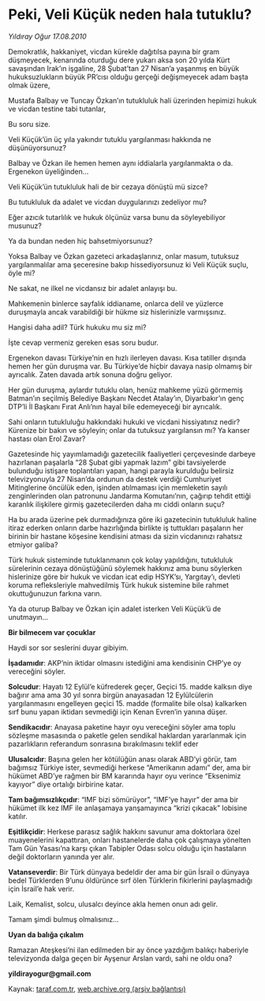 # Peki, Veli Küçük neden hala tutuklu?

*Yıldıray Oğur 17.08.2010*

<div class="yazi"><p>Demokratlık, hakkaniyet, vicdan kürekle dağıtılsa payına bir gram düşmeyecek, kenarında oturduğu dere yukarı aksa son 20 yılda Kürt savaşından Irak’ın işgaline, 28 Şubat’tan 27 Nisan’a yaşanmış en büyük hukuksuzlukların büyük PR’cısı olduğu gerçeği değişmeyecek adam başta olmak üzere, </p>
<p>Mustafa Balbay ve Tuncay Özkan’ın tutukluluk hali üzerinden hepimizi hukuk ve vicdan testine tabi tutanlar, </p>
<p>Bu soru size.</p>
<p>Veli Küçük’ün üç yıla yakındır tutuklu yargılanması hakkında ne düşünüyorsunuz?</p>
<p>Balbay ve Özkan ile hemen hemen aynı iddialarla yargılanmakta o da. Ergenekon üyeliğinden…</p>
<p>Veli Küçük’ün tutukluluk hali de bir cezaya dönüştü mü sizce?</p>
<p>Bu tutukluluk da adalet ve vicdan duygularınızı zedeliyor mu?</p>
<p>Eğer azıcık tutarlılık ve hukuk ölçünüz varsa bunu da söyleyebiliyor musunuz?</p>
<p>Ya da bundan neden hiç bahsetmiyorsunuz?</p>
<p>Yoksa Balbay ve Özkan gazeteci arkadaşlarınız, onlar masum, tutuksuz yargılanmalılar ama şeceresine bakıp hissediyorsunuz ki Veli Küçük suçlu, öyle mi? </p>
<p>Ne sakat, ne ilkel ne vicdansız bir adalet anlayışı bu.</p>
<p>Mahkemenin binlerce sayfalık iddianame, onlarca delil ve yüzlerce duruşmayla ancak varabildiği bir hükme siz hislerinizle varmışsınız. </p>
<p>Hangisi daha adil? Türk hukuku mu siz mi?</p>
<p>İşte cevap vermeniz gereken esas soru budur.</p>
<p>Ergenekon davası Türkiye’nin en hızlı ilerleyen davası. Kısa tatiller dışında hemen her gün duruşma var. Bu Türkiye’de hiçbir davaya nasip olmamış bir ayrıcalık. Zaten davada artık sonuna doğru geliyor.</p>
<p>Her gün duruşma, aylardır tutuklu olan, henüz mahkeme yüzü görmemiş Batman’ın seçilmiş Belediye Başkanı Necdet Atalay’ın, Diyarbakır’ın genç DTP’li İl Başkanı Fırat Anlı’nın hayal bile edemeyeceği bir ayrıcalık.</p>
<p>Sahi onların tutukluluğu hakkındaki hukuki ve vicdani hissiyatınız nedir? Kürenize bir bakın ve söyleyin; onlar da tutuksuz yargılansın mı? Ya kanser hastası olan Erol Zavar? </p>
<p>Gazetesinde hiç yayımlamadığı gazetecilik faaliyetleri çerçevesinde darbeye hazırlanan paşalarla “28 Şubat gibi yapmak lazım” gibi tavsiyelerde bulunduğu istişare toplantıları yapan, hangi parayla kurulduğu belirsiz televizyonuyla 27 Nisan’da ordunun da destek verdiği Cumhuriyet Mitinglerine öncülük eden, işinden atılmaması için memleketin sayılı zenginlerinden olan patronunu Jandarma Komutanı’nın, çağırıp tehdit ettiği karanlık ilişkilere girmiş gazetecilerden daha mı ciddi onların suçu?</p>
<p>Ha bu arada üzerine pek durmadığınıza göre iki gazetecinin tutukluluk haline itiraz ederken onların darbe hazırlığında birlikte iş tuttukları paşaların her birinin bir hastane köşesine kendisini atması da sizin vicdanınızı rahatsız etmiyor galiba?</p>
<p>Türk hukuk sisteminde tutuklanmanın çok kolay yapıldığını, tutukluluk sürelerinin cezaya dönüştüğünü söylemek hakkınız ama bunu söylerken hislerinize göre bir hukuk ve vicdan icat edip HSYK’sı, Yargıtay’ı, devleti koruma refleksleriyle mahvedilmiş Türk hukuk sistemine bile rahmet okuttuğunuzun farkına varın. </p>
<p>Ya da oturup Balbay ve Özkan için adalet isterken Veli Küçük’ü de unutmayın…</p>
<p><b>Bir bilmecem var çocuklar</b></p>
<p>Haydi sor sor seslerini duyar gibiyim.</p>
<p><b>İşadamıdır</b>: AKP’nin iktidar olmasını istediğini ama kendisinin CHP’ye oy vereceğini söyler.</p>
<p><b>Solcudur</b>: Hayatı 12 Eylül’e küfrederek geçer, Geçici 15. madde kalksın diye bağırır ama ama 30 yıl sonra birgün anayasadan 12 Eylülcülerin yargılanmasını engelleyen geçici 15. madde (formalite bile olsa) kalkarken sırf bunu yapan iktidarı sevmediği için Kenan Evren’in yanına düşer.</p>
<p><b>Sendikacıdır</b>: Anayasa paketine hayır oyu vereceğini söyler ama toplu sözleşme masasında o paketle gelen sendikal haklardan yararlanmak için pazarlıkların referandum sonrasına bırakılmasını teklif eder</p>
<p><b>Ulusalcıdır</b>: Başına gelen her kötülüğün anası olarak ABD’yi görür, tam bağımsız Türkiye ister, sevmediği herkese “Amerikanın adamı” der, ama bir hükümet ABD’ye rağmen bir BM kararında hayır oyu verince “Eksenimiz kayıyor” diye ortalığı birbirine katar.</p>
<p><b>Tam bağımsızlıkçıdır</b>: “IMF bizi sömürüyor”, “IMF’ye hayır” der ama bir hükümet ilk kez IMF ile anlaşamaya yanşamayınca “krizi çıkacak” lobisine katılır.</p>
<p><b>Eşitlikçidir</b>: Herkese parasız sağlık hakkını savunur ama doktorlara özel muayenelerini kapattıran, onları hastanelerde daha çok çalışmaya yönelten Tam Gün Yasası’na karşı çıkan Tabipler Odası solcu olduğu için hastaların değil doktorların yanında yer alır.</p>
<p><b>Vatanseverdir</b>: Bir Türk dünyaya bedeldir der ama bir gün İsrail o dünyaya bedel Türklerden 9’unu öldürünce sırf ölen Türklerin fikirlerini paylaşmadığı için İsrail’e hak verir.</p>
<p>Laik, Kemalist, solcu, ulusalcı deyince akla hemen onun adı gelir.</p>
<p>Tamam şimdi bulmuş olmalısınız…</p>
<p><b>Uyan da balığa çıkalım</b></p>
<p>Ramazan Ateşkesi’ni ilan edilmeden bir ay önce yazdığım balıkçı haberiyle televizyonda dalga geçen bir Ayşenur Arslan vardı, sahi ne oldu ona? </p>
<p><b>yildirayogur@gmail.com</b></p>
</div>

Kaynak: [taraf.com.tr](http://www.taraf.com.tr:80/yildiray-ogur/makale-peki-veli-kucuk-neden-hala-tutuklu.htm), [web.archive.org (arşiv bağlantısı)](http://web.archive.org/web/20100819125310/http://www.taraf.com.tr:80/yildiray-ogur/makale-peki-veli-kucuk-neden-hala-tutuklu.htm)
